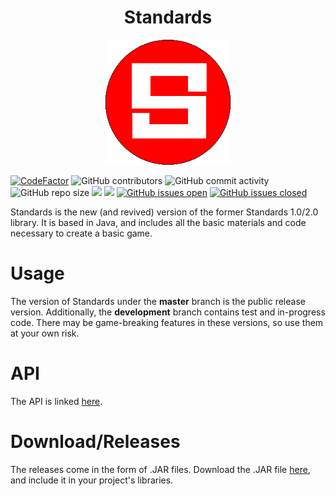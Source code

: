<h1 align="center">Standards</h1>

<p align="center">
  <img width="200" height="200" src="FC1DF5CE-9F77-40B6-A3D0-770565BFD11F.png">
</p>

[![CodeFactor](https://www.codefactor.io/repository/github/joshuacrotts/Standards/badge)](https://www.codefactor.io/repository/github/joshuacrotts/Standards) ![GitHub contributors](https://img.shields.io/github/contributors/JoshuaCrotts/Standards) ![GitHub commit activity](https://img.shields.io/github/commit-activity/m/JoshuaCrotts/Standards) ![GitHub repo size](https://img.shields.io/github/repo-size/JoshuaCrotts/Standards)  ![](https://tokei.rs/b1/github/JoshuaCrotts/Standards) ![](https://tokei.rs/b1/github/JoshuaCrotts/Standards?category=files) [![GitHub issues open](https://img.shields.io/github/issues/JoshuaCrotts/Standards)]() 
[![GitHub issues closed](https://img.shields.io/github/issues-closed-raw/JoshuaCrotts/Standards)]()

Standards is the new (and revived) version of the former Standards 1.0/2.0 library. It is based in Java, and includes all the basic materials and code necessary to create a basic game.

# Usage
The version of Standards under the **master** branch is the public release version. Additionally, the **development** branch contains test and in-progress code. There may be game-breaking features in these versions, so use them at your own risk.

# API
The API is linked [here](https://joshuacrotts.us/Standards).

# Download/Releases
The releases come in the form of .JAR files. Download the .JAR file [here](https://github.com/JoshuaCrotts/Standards/tree/master/dist/Standards.jar), and include it in your project's libraries.


